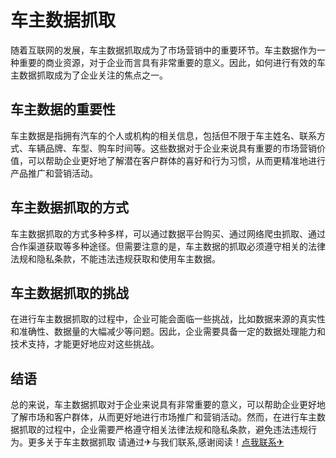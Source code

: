 # 车主数据抓取

随着互联网的发展，车主数据抓取成为了市场营销中的重要环节。车主数据作为一种重要的商业资源，对于企业而言具有非常重要的意义。因此，如何进行有效的车主数据抓取成为了企业关注的焦点之一。

## 车主数据的重要性

车主数据是指拥有汽车的个人或机构的相关信息，包括但不限于车主姓名、联系方式、车辆品牌、车型、购车时间等。这些数据对于企业来说具有重要的市场营销价值，可以帮助企业更好地了解潜在客户群体的喜好和行为习惯，从而更精准地进行产品推广和营销活动。

## 车主数据抓取的方式

车主数据抓取的方式多种多样，可以通过数据平台购买、通过网络爬虫抓取、通过合作渠道获取等多种途径。但需要注意的是，车主数据的抓取必须遵守相关的法律法规和隐私条款，不能违法违规获取和使用车主数据。

## 车主数据抓取的挑战

在进行车主数据抓取的过程中，企业可能会面临一些挑战，比如数据来源的真实性和准确性、数据量的大幅减少等问题。因此，企业需要具备一定的数据处理能力和技术支持，才能更好地应对这些挑战。

## 结语

总的来说，车主数据抓取对于企业来说具有非常重要的意义，可以帮助企业更好地了解市场和客户群体，从而更好地进行市场推广和营销活动。然而，在进行车主数据抓取的过程中，企业需要严格遵守相关法律法规和隐私条款，避免违法违规行为。更多关于车主数据抓取 请通过✈与我们联系,感谢阅读！[点我联系✈](https://www.k02.cc)